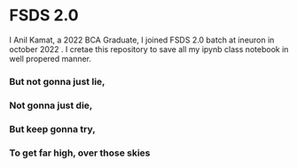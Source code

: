 # FSDS 2.0

 I Anil Kamat, a 2022 BCA Graduate, I joined FSDS 2.0 batch at ineuron in october 2022 . I cretae this repository to save all my ipynb class notebook in well propered manner.


### But not gonna just lie,
### Not gonna just die,
### But keep gonna try,
### To get far high, over those skies



